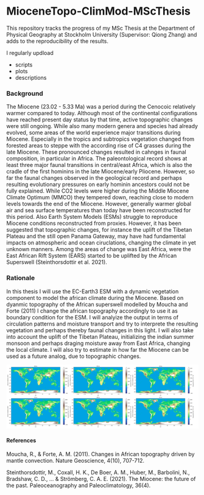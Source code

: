 # MioceneTopo-ClimMod-MScThesis

This repository tracks the progress of my MSc Thesis at the Department of Physical Geography at Stockholm University (Supervisor: Qiong Zhang) and adds to the reproducibility of the results. 

I regularly updload 
+ scripts
+ plots
+ descriptions

### Background
The Miocene (23.02 - 5.33 Ma) was a period during the Cenocoic relatively warmer compared to today. Although most of the continental configurations have reached present day status by that time, active topographic changes were still ongoing. While also many modern genera and species had already evolved, some areas of the world experience major transitions during Miocene. Especially in the tropics and subtropics vegetation changed from forested areas to steppe with the according rise of C4 grasses during the late Miocene. These pronounced changes resulted in cahnges in faunal composition, in particular in Africa. The paleontological record shows at least three major faunal transitions in central/east Africa, which is also the cradle of the first hominins in the late Miocene/early Pliocene. However, so far the faunal changes observed in the geological record and perhaps resulting evolutionary pressures on early hominin ancestors could not be fully explained. While CO2 levels were higher during the Middle Miocene Climate Optimum (MMCO) they tempered down, reaching close to modern levels towards the end of the Miocene. However, generally warmer global air and sea surface temperatures than today have been reconstructed for this period. Also Earth System Models (ESMs) struggle to reproduce Miocene conditions reconstructed from proxies. However, it has been suggested that topographic changes, for instance the uplift of the Tibetan Plateau and the still open Panama Gateway, may have had fundamental impacts on atmospheric and ocean ciruclations, changing the climate in yet unknown manners. Among the areas of change was East Africa, were the East African Rift System (EARS) started to be uplifted by the African Superswell (Steinthorsdottir et al. 2021). 

### Rationale
In this thesis I will use the EC-Earth3 ESM with a dynamic vegetation component to model the african climate during the Miocene. Based on dyanmic topography of the African superswell modelled by Moucha and Forte (2011) I change the african topography accordingly to use it as boundary condition for the ESM. I will analyize the output in terms of circulation patterns and moisture transport and try to interprete the resulting vegetation and perhaps thereby faunal changes in this light. I will also take into account the uplift of the Tibetan Plateau, initializing the indian summer monsoon and perhaps draging moisture away from East Africa, changing the local climate. I will also try to estimate in how far the Miocene can be used as a future analog, due to topographic changes.

![Changing african topography during the Miocene, based on Moucha and Forte (2011)](Topography_MouchaForte/topo_update_20220914.png)

#### References
Moucha, R., & Forte, A. M. (2011). Changes in African topography driven by mantle convection. Nature Geoscience, 4(10), 707-712.

Steinthorsdottir, M., Coxall, H. K., De Boer, A. M., Huber, M., Barbolini, N., Bradshaw, C. D., ... & Strömberg, C. A. E. (2021). The Miocene: the future of the past. Paleoceanography and Paleoclimatology, 36(4).
